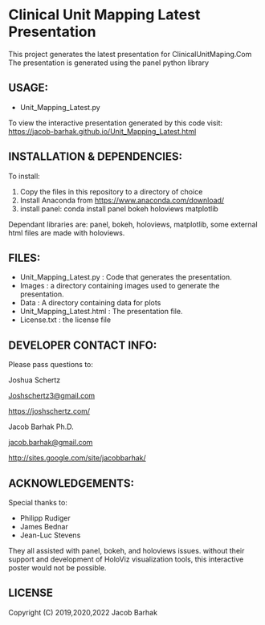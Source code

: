 Clinical Unit Mapping Latest Presentation
=========================================

This project generates the latest presentation for ClinicalUnitMaping.Com
The presentation is generated using the panel python library

USAGE:
------
* Unit_Mapping_Latest.py


To view the interactive presentation generated by this code visit:
https://jacob-barhak.github.io/Unit_Mapping_Latest.html


INSTALLATION & DEPENDENCIES:
----------------------------
To install:
1. Copy the files in this repository to a directory of choice 
2. Install Anaconda from https://www.anaconda.com/download/
3. install panel: conda install panel bokeh holoviews matplotlib

Dependant libraries are: panel, bokeh, holoviews, matplotlib, some external html files are made with holoviews.


FILES:
------
* Unit_Mapping_Latest.py : Code that generates the presentation.
* Images : a directory containing images used to generate the presentation.
* Data : A directory containing data for plots
* Unit_Mapping_Latest.html : The presentation file.
* License.txt : the license file


DEVELOPER CONTACT INFO:
-----------------------

Please pass questions to:

Joshua Schertz

Joshschertz3@gmail.com 

https://joshschertz.com/


Jacob Barhak Ph.D.

jacob.barhak@gmail.com

http://sites.google.com/site/jacobbarhak/




ACKNOWLEDGEMENTS:
-----------------
Special thanks to:
* Philipp Rudiger
* James Bednar
* Jean-Luc Stevens 

They all assisted with panel, bokeh, and holoviews issues.
without their support and development of HoloViz visualization tools, this interactive poster would not be possible.

LICENSE
-------

Copyright (C) 2019,2020,2022 Jacob Barhak
